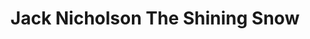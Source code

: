 ---
layout: post
title:  "Jack Nicholson The Shining Snow"
categories: meme-template
template_id: 451
---